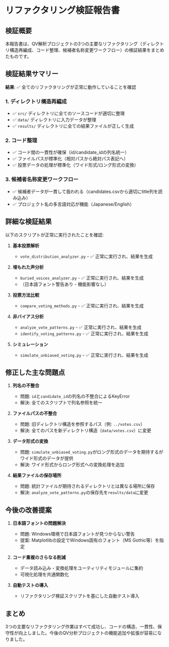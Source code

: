# リファクタリング検証報告書

## 検証概要

本報告書は、QV解析プロジェクトの3つの主要なリファクタリング（ディレクトリ構造再編成、コード整理、候補者名称変更ワークフロー）の検証結果をまとめたものです。

## 検証結果サマリー

**結果**: ✅ 全てのリファクタリングが正常に動作していることを確認

### 1. ディレクトリ構造再編成

- ✅ `src/` ディレクトリに全てのソースコードが適切に整理
- ✅ `data/` ディレクトリに入力データが整理
- ✅ `results/` ディレクトリに全ての結果ファイルが正しく生成

### 2. コード整理

- ✅ コード間の一貫性が確保（id/candidate_idの列名統一）
- ✅ ファイルパスが標準化（相対パスから絶対パス表記へ）
- ✅ 投票データの処理が標準化（ワイド形式/ロング形式の変換）

### 3. 候補者名称変更ワークフロー

- ✅ 候補者データが一貫して扱われる（candidates.csvから適切にtitle列を読み込み）
- ✅ プロジェクト名の多言語対応が機能（Japanese/English）

## 詳細な検証結果

以下のスクリプトが正常に実行されたことを確認:

1. **基本投票解析**
   - `vote_distribution_analyzer.py` - ✅ 正常に実行され、結果を生成

2. **埋もれた声分析**
   - `buried_voices_analyzer.py` - ✅ 正常に実行され、結果を生成
   - （日本語フォント警告あり - 機能影響なし）

3. **投票方法比較**
   - `compare_voting_methods.py` - ✅ 正常に実行され、結果を生成

4. **非バイアス分析**
   - `analyze_vote_patterns.py` - ✅ 正常に実行され、結果を生成
   - `identify_voting_patterns.py` - ✅ 正常に実行され、結果を生成

5. **シミュレーション**
   - `simulate_unbiased_voting.py` - ✅ 正常に実行され、結果を生成

## 修正した主な問題点

1. **列名の不整合**
   - 問題: `id`と`candidate_id`の列名の不整合によるKeyError
   - 解決: 全てのスクリプトで列名参照を統一

2. **ファイルパスの不整合**
   - 問題: 旧ディレクトリ構造を参照するパス（例: `../votes.csv`）
   - 解決: 全てのパスを新ディレクトリ構造（`data/votes.csv`）に変更

3. **データ形式の変換**
   - 問題: `simulate_unbiased_voting.py`がロング形式のデータを期待するがワイド形式のデータが提供
   - 解決: ワイド形式からロング形式への変換処理を追加

4. **結果ファイルの保存場所**
   - 問題: 統計ファイルが期待されるディレクトリとは異なる場所に保存
   - 解決: `analyze_vote_patterns.py`の保存先を`results/data`に変更

## 今後の改善提案

1. **日本語フォントの問題解決**
   - 問題: Windows環境で日本語フォントが見つからない警告
   - 提案: Matplotlibの設定でWindows固有のフォント（MS Gothic等）を指定

2. **コード重複のさらなる削減**
   - データ読み込み・変換処理をユーティリティモジュールに集約
   - 可視化処理を共通関数化

3. **自動テストの導入**
   - リファクタリング検証スクリプトを基にした自動テスト導入

## まとめ

3つの主要なリファクタリング作業はすべて成功し、コードの構造、一貫性、保守性が向上しました。今後のQV分析プロジェクトの機能追加や拡張が容易になりました。 